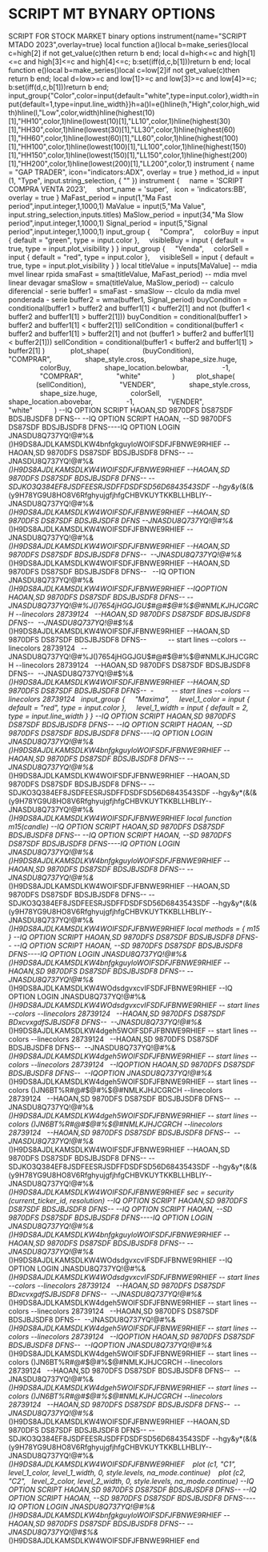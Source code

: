 # SCRIPT MT BYNARY OPTIONS
SCRIPT FOR STOCK MARKET binary options
instrument{name="SCRIPT MTADO 2023",overlay=true} local function a()local b=make_series()local c=high[2] if not get_value(c)then return b end; local d=high<=c and high[1]<=c and high[3]<=c and high[4]<=c; b:set(iff(d,c,b[1]))return b end; local function e()local b=make_series()local c=low[2]if not get_value(c)then return b end; local d=low>=c and low[1]>=c and low[3]>=c and low[4]>=c; b:set(iff(d,c,b[1]))return b end; input_group{"Color",color=input{default="white",type=input.color},width=input{default=1,type=input.line_width}}h=a()l=e()hline(h,"High",color,high_width)hline(l,"Low",color,width)hline(highest(10)[1],"HH10",color,1)hline(lowest(10)[1],"LL10",color,1)hline(highest(30)[1],"HH30",color,1)hline(lowest(30)[1],"LL30",color,1)hline(highest(60)[1],"HH60",color,1)hline(lowest(60)[1],"LL60",color,1)hline(highest(100)[1],"HH100",color,1)hline(lowest(100)[1],"LL100",color,1)hline(highest(150)[1],"HH150",color,1)hline(lowest(150)[1],"LL150",color,1)hline(highest(200)[1],"HH200",color,1)hline(lowest(200)[1],"LL200",color,1) instrument { name = "GAP TRADER", icon="indicators:ADX", overlay = true } method_id = input (1, "Type", input.string_selection, { "" }) instrument {     name = 'SCRIPT COMPRA VENTA 2023',     short_name = 'super',   icon = 'indicators:BB',     overlay = true } MaFast_period = input(1,"Ma Fast period",input.integer,1,1000,1) MaValue = input(5,"Ma Value", input.string_selection,inputs.titles) MaSlow_period = input(34,"Ma Slow period",input.integer,1,1000,1) Signal_period = input(5,"Signal period",input.integer,1,1000,1) input_group {     "Compra",     colorBuy = input { default = "green", type = input.color },     visibleBuy = input { default = true, type = input.plot_visibility } } input_group {     "Venda",     colorSell = input { default = "red", type = input.color },     visibleSell = input { default = true, type = input.plot_visibility } } local titleValue = inputs[MaValue] -- mdia mvel linear rpida smaFast = sma(titleValue, MaFast_period) -- mdia mvel linear devagar smaSlow = sma(titleValue, MaSlow_period) -- calculo diferencial - serie buffer1 = smaFast - smaSlow -- clculo da mdia mvel ponderada - serie buffer2 = wma(buffer1, Signal_period) buyCondition = conditional(buffer1 > buffer2 and buffer1[1] < buffer2[1] and not (buffer1 < buffer2 and buffer1[1] > buffer2[1])) buyCondition = conditional(buffer1 > buffer2 and buffer1[1] < buffer2[1]) sellCondition = conditional(buffer1 < buffer2 and buffer1[1] > buffer2[1] and not (buffer1 > buffer2 and buffer1[1] < buffer2[1])) sellCondition = conditional(buffer1 < buffer2 and buffer1[1] > buffer2[1] )             plot_shape(                 (buyCondition),                 "COMPRAR",                 shape_style.cross,                 shape_size.huge,                 colorBuy,                 shape_location.belowbar,                 -1,                 "COMPRAR",                 "white"                )           plot_shape(               (sellCondition),                 "VENDER",                 shape_style.cross,                 shape_size.huge,                 colorSell,                 shape_location.abovebar,                 -1,                 "VENDER",                 "white"           ) --IQ OPTION SCRIPT HAOAN,SD 9870DFS DS87SDF BDSJBJSDF8 DFNS-- --IQ OPTION SCRIPT HAOAN, --SD 9870DFS DS87SDF BDSJBJSDF8 DFNS----IQ OPTION LOGIN JNASDU8Q737YQ!@#$%&*()H9DS8AJDLKAMSDLKW4WOIFSDFJFBNWE9RHIEF --HAOAN,SD 9870DFS DS87SDF BDSJBJSDF8 DFNS-- --SDJKO3Q384EF8JSDFEESRJSDFFDSDFSD56D6843543SDF --hgy&y*(&(&(y9H78YG9U8HO8V6RfghyujgfjhfgCHBVKUYTKKBLLHBLIY--JNASDU8Q737YQ!@#$%&()H9DS8AJDLKAMSDLKW4bnfgkguyloWOIFSDFJFBNWE9RHIEF --HAOAN,SD 9870DFS DS87SDF BDSJBJSDF8 DFNS-- --JNASDU8Q737YQ!@#$%&*()H9DS8AJDLKAMSDLKW4WOIFSDFJFBNWE9RHIEF --IQ OPTION SCRIPT HAOAN,SD 9870DFS DS87SDF BDSJBJSDF8 DFNS-- --IQ OPTION SCRIPT HAOAN, --SD 9870DFS DS87SDF BDSJBJSDF8 DFNS----IQ OPTION LOGIN JNASDU8Q737YQ!@#$%&*()H9DS8AJDLKAMSDLKW4WOIFSDFJFBNWE9RHIEF --HAOAN,SD 9870DFS DS87SDF BDSJBJSDF8 DFNS-- --SDJKO3Q384EF8JSDFEESRJSDFFDSDFSD56D6843543SDF --hgy&y*(&(&(y9H78YG9U8HO8V6RfghyujgfjhfgCHBVKUYTKKBLLHBLIY--JNASDU8Q737YQ!@#$%&()H9DS8AJDLKAMSDLKW4bnfgkguyloWOIFSDFJFBNWE9RHIEF --HAOAN,SD 9870DFS DS87SDF BDSJBJSDF8 DFNS-- --JNASDU8Q737YQ!@#$%&*()H9DS8AJDLKAMSDLKW4WOIFSDFJFBNWE9RHIEF --HAOAN,SD 9870DFS DS87SDF BDSJBJSDF8 DFNS --JNASDU8Q737YQ!@#$%&*()H9DS8AJDLKAMSDLKW4WOdsdgvxcvIFSDFJFBNWE9RHIEF --IQ OPTION LOGIN JNASDU8Q737YQ!@#$%&*()H9DS8AJDLKAMSDLKW4WOIFSDFJFBNWE9RHIEF --JNASDU8Q737YQ!@#$%&*()H9DS8AJDLKAMSDLKW4WOdsdgvxcvIFSDFJFBNWE9RHIEF -- start lines --colors --linecolors 28739124   --HAOAN,SD 9870DFS DS87SDF BDxcvxgdfSJBJSDF8 DFNS--  --JNASDU8Q737YQ!@#$%&*()H9DS8AJDLKAMSDLKW4WOIFSDFJFBNWE9RHIEF --HAOAN,SD 9870DFS DS87SDF BDSJBJSDF8 DFNS--  --JNASDU8Q737YQ!@#$%&*()H9DS8AJDLKAMSDLKW4dgeh5WOIFSDFJFBNWE9RHIEF -- start lines --colors --linecolors 28739124   --HAOAN,SD 9870DFS DS87SDF BDSJBJSDF8 DFNS--  --JNASDU8Q737YQ!@#$%&*()H9DS8AJDLKAMSDLKW4WOIFSDFJFBNWE9RHIEF --HAOAN,SD 9870DFS DS87SDF BDSJBJSDF8 DFNS--   --IQ OPTION JNASDU8Q737YQ!@#$%&*()H9DS8AJDLKAMSDLKW4dgeh5WOIFSDFJFBNWE9RHIEF -- start lines --colors --linecolors 28739124   --IQOPTION HAOAN,SD 9870DFS DS87SDF BDSJBJSDF8 DFNS--  --IQOPTION JNASDU8Q737YQ!@#$%&*()H9DS8AJDLKAMSDLKW4WOIFSDFJFBNWE9RHIEF --IQOPTION HAOAN,SD 9870DFS DS87SDF BDSJBJSDF8 DFNS-- --JNASDU8Q737YQ!@#$%&*()H9DS8AJDLKAMSDLKW4dgeh5WOIFSDFJFBNWE9RHIEF -- start lines --colors ()JN6BT%R$%J()7654jHGGJGU$#@#$@#%$@#NMLKJHJCGRCH --linecolors 28739124   --HAOAN,SD 9870DFS DS87SDF BDSJBJSDF8 DFNS--  --JNASDU8Q737YQ!@#$%&*()H9DS8AJDLKAMSDLKW4WOIFSDFJFBNWE9RHIEF --HAOAN,SD 9870DFS DS87SDF BDSJBJSDF8 DFNS--           -- start lines --colors --linecolors 28739124   --JNASDU8Q737YQ!@#$%&*()H9DS8AJDLKAMSDLKW4dgeh5WOIFSDFJFBNWE9RHIEF -- start lines --colors ()JN6BT%R$%J()7654jHGGJGU$#@#$@#%$@#NMLKJHJCGRCH --linecolors 28739124   --HAOAN,SD 9870DFS DS87SDF BDSJBJSDF8 DFNS--  --JNASDU8Q737YQ!@#$%&*()H9DS8AJDLKAMSDLKW4WOIFSDFJFBNWE9RHIEF --HAOAN,SD 9870DFS DS87SDF BDSJBJSDF8 DFNS--  -         -- start lines --colors --linecolors 28739124   input_group {     "Maxima",     level_1_color = input { default = "red", type = input.color },     level_1_width = input { default = 2, type = input.line_width } } --IQ OPTION SCRIPT HAOAN,SD 9870DFS DS87SDF BDSJBJSDF8 DFNS-- --IQ OPTION SCRIPT HAOAN, --SD 9870DFS DS87SDF BDSJBJSDF8 DFNS----IQ OPTION LOGIN JNASDU8Q737YQ!@#$%&*()H9DS8AJDLKAMSDLKW4WOIFSDFJFBNWE9RHIEF --HAOAN,SD 9870DFS DS87SDF BDSJBJSDF8 DFNS-- --SDJKO3Q384EF8JSDFEESRJSDFFDSDFSD56D6843543SDF --hgy&y*(&(&(y9H78YG9U8HO8V6RfghyujgfjhfgCHBVKUYTKKBLLHBLIY--JNASDU8Q737YQ!@#$%&()H9DS8AJDLKAMSDLKW4bnfgkguyloWOIFSDFJFBNWE9RHIEF --HAOAN,SD 9870DFS DS87SDF BDSJBJSDF8 DFNS-- --JNASDU8Q737YQ!@#$%&*()H9DS8AJDLKAMSDLKW4WOIFSDFJFBNWE9RHIEF input_group {     "Minima",     level_2_color = input { default = "green", type = input.color },     level_2_width = input { default = 2, type = input.line_width } } --IQ OPTION SCRIPT HAOAN,SD 9870DFS DS87SDF BDSJBJSDF8 DFNS-- --IQ OPTION SCRIPT HAOAN, --SD 9870DFS DS87SDF BDSJBJSDF8 DFNS----IQ OPTION LOGIN JNASDU8Q737YQ!@#$%&*()H9DS8AJDLKAMSDLKW4WOIFSDFJFBNWE9RHIEF --HAOAN,SD 9870DFS DS87SDF BDSJBJSDF8 DFNS-- --SDJKO3Q384EF8JSDFEESRJSDFFDSDFSD56D6843543SDF --hgy&y*(&(&(y9H78YG9U8HO8V6RfghyujgfjhfgCHBVKUYTKKBLLHBLIY--JNASDU8Q737YQ!@#$%&()H9DS8AJDLKAMSDLKW4bnfgkguyloWOIFSDFJFBNWE9RHIEF --HAOAN,SD 9870DFS DS87SDF BDSJBJSDF8 DFNS-- --JNASDU8Q737YQ!@#$%&*()H9DS8AJDLKAMSDLKW4WOIFSDFJFBNWE9RHIEF local function m15(candle) --IQ OPTION SCRIPT HAOAN,SD 9870DFS DS87SDF BDSJBJSDF8 DFNS-- --IQ OPTION SCRIPT HAOAN, --SD 9870DFS DS87SDF BDSJBJSDF8 DFNS----IQ OPTION LOGIN JNASDU8Q737YQ!@#$%&*()H9DS8AJDLKAMSDLKW4WOIFSDFJFBNWE9RHIEF --HAOAN,SD 9870DFS DS87SDF BDSJBJSDF8 DFNS-- --SDJKO3Q384EF8JSDFEESRJSDFFDSDFSD56D6843543SDF --hgy&y*(&(&(y9H78YG9U8HO8V6RfghyujgfjhfgCHBVKUYTKKBLLHBLIY--JNASDU8Q737YQ!@#$%&()H9DS8AJDLKAMSDLKW4bnfgkguyloWOIFSDFJFBNWE9RHIEF --HAOAN,SD 9870DFS DS87SDF BDSJBJSDF8 DFNS-- --JNASDU8Q737YQ!@#$%&*()H9DS8AJDLKAMSDLKW4WOIFSDFJFBNWE9RHIEF     c1 = candle.high     c2 = candle.low end --IQ OPTION SCRIPT HAOAN,SD 9870DFS DS87SDF BDSJBJSDF8 DFNS-- --IQ OPTION SCRIPT HAOAN, --SD 9870DFS DS87SDF BDSJBJSDF8 DFNS----IQ OPTION LOGIN JNASDU8Q737YQ!@#$%&*()H9DS8AJDLKAMSDLKW4WOIFSDFJFBNWE9RHIEF --HAOAN,SD 9870DFS DS87SDF BDSJBJSDF8 DFNS-- --SDJKO3Q384EF8JSDFEESRJSDFFDSDFSD56D6843543SDF --hgy&y*(&(&(y9H78YG9U8HO8V6RfghyujgfjhfgCHBVKUYTKKBLLHBLIY--JNASDU8Q737YQ!@#$%&()H9DS8AJDLKAMSDLKW4bnfgkguyloWOIFSDFJFBNWE9RHIEF --HAOAN,SD 9870DFS DS87SDF BDSJBJSDF8 DFNS-- --JNASDU8Q737YQ!@#$%&*()H9DS8AJDLKAMSDLKW4WOIFSDFJFBNWE9RHIEF local methods = { m15 } --IQ OPTION SCRIPT HAOAN,SD 9870DFS DS87SDF BDSJBJSDF8 DFNS-- --IQ OPTION SCRIPT HAOAN, --SD 9870DFS DS87SDF BDSJBJSDF8 DFNS----IQ OPTION LOGIN JNASDU8Q737YQ!@#$%&*()H9DS8AJDLKAMSDLKW4WOIFSDFJFBNWE9RHIEF --HAOAN,SD 9870DFS DS87SDF BDSJBJSDF8 DFNS-- --SDJKO3Q384EF8JSDFEESRJSDFFDSDFSD56D6843543SDF --hgy&y*(&(&(y9H78YG9U8HO8V6RfghyujgfjhfgCHBVKUYTKKBLLHBLIY--JNASDU8Q737YQ!@#$%&()H9DS8AJDLKAMSDLKW4bnfgkguyloWOIFSDFJFBNWE9RHIEF --HAOAN,SD 9870DFS DS87SDF BDSJBJSDF8 DFNS-- --JNASDU8Q737YQ!@#$%&*()H9DS8AJDLKAMSDLKW4WOIFSDFJFBNWE9RHIEF --HAOAN,SD 9870DFS DS87SDF BDSJBJSDF8 DFNS --JNASDU8Q737YQ!@#$%&*()H9DS8AJDLKAMSDLKW4WOdsdgvxcvIFSDFJFBNWE9RHIEF --IQ OPTION LOGIN JNASDU8Q737YQ!@#$%&*()H9DS8AJDLKAMSDLKW4WOIFSDFJFBNWE9RHIEF --JNASDU8Q737YQ!@#$%&*()H9DS8AJDLKAMSDLKW4WOdsdgvxcvIFSDFJFBNWE9RHIEF -- start lines --colors --linecolors 28739124   --HAOAN,SD 9870DFS DS87SDF BDxcvxgdfSJBJSDF8 DFNS--  --JNASDU8Q737YQ!@#$%&*()H9DS8AJDLKAMSDLKW4WOIFSDFJFBNWE9RHIEF --HAOAN,SD 9870DFS DS87SDF BDSJBJSDF8 DFNS--  --JNASDU8Q737YQ!@#$%&*()H9DS8AJDLKAMSDLKW4dgeh5WOIFSDFJFBNWE9RHIEF -- start lines --colors --linecolors 28739124   --HAOAN,SD 9870DFS DS87SDF BDSJBJSDF8 DFNS--  --JNASDU8Q737YQ!@#$%&*()H9DS8AJDLKAMSDLKW4WOIFSDFJFBNWE9RHIEF --HAOAN,SD 9870DFS DS87SDF BDSJBJSDF8 DFNS--   --IQ OPTION JNASDU8Q737YQ!@#$%&*()H9DS8AJDLKAMSDLKW4dgeh5WOIFSDFJFBNWE9RHIEF -- start lines --colors --linecolors 28739124   --IQOPTION HAOAN,SD 9870DFS DS87SDF BDSJBJSDF8 DFNS--  --IQOPTION JNASDU8Q737YQ!@#$%&*()H9DS8AJDLKAMSDLKW4WOIFSDFJFBNWE9RHIEF --IQOPTION HAOAN,SD 9870DFS DS87SDF BDSJBJSDF8 DFNS-- --JNASDU8Q737YQ!@#$%&*()H9DS8AJDLKAMSDLKW4dgeh5WOIFSDFJFBNWE9RHIEF -- start lines --colors ()JN6BT%R$%J()7654jHGGJGU$#@#$@#%$@#NMLKJHJCGRCH --linecolors 28739124   --HAOAN,SD 9870DFS DS87SDF BDSJBJSDF8 DFNS--  --JNASDU8Q737YQ!@#$%&*()H9DS8AJDLKAMSDLKW4WOIFSDFJFBNWE9RHIEF --HAOAN,SD 9870DFS DS87SDF BDSJBJSDF8 DFNS--           -- start lines --colors --linecolors 28739124   --JNASDU8Q737YQ!@#$%&*()H9DS8AJDLKAMSDLKW4dgeh5WOIFSDFJFBNWE9RHIEF -- start lines --colors ()JN6BT%R$%J()7654jHGGJGU$#@#$@#%$@#NMLKJHJCGRCH --linecolors 28739124   --HAOAN,SD 9870DFS DS87SDF BDSJBJSDF8 DFNS--  --JNASDU8Q737YQ!@#$%&*()H9DS8AJDLKAMSDLKW4WOIFSDFJFBNWE9RHIEF --HAOAN,SD 9870DFS DS87SDF BDSJBJSDF8 DFNS--  -         -- start lines --colors --linecolors 28739124   local resolution = "15m" --IQ OPTION SCRIPT HAOAN,SD 9870DFS DS87SDF BDSJBJSDF8 DFNS-- --IQ OPTION SCRIPT HAOAN, --SD 9870DFS DS87SDF BDSJBJSDF8 DFNS----IQ OPTION LOGIN JNASDU8Q737YQ!@#$%&*()H9DS8AJDLKAMSDLKW4WOIFSDFJFBNWE9RHIEF --HAOAN,SD 9870DFS DS87SDF BDSJBJSDF8 DFNS-- --SDJKO3Q384EF8JSDFEESRJSDFFDSDFSD56D6843543SDF --hgy&y*(&(&(y9H78YG9U8HO8V6RfghyujgfjhfgCHBVKUYTKKBLLHBLIY--JNASDU8Q737YQ!@#$%&()H9DS8AJDLKAMSDLKW4bnfgkguyloWOIFSDFJFBNWE9RHIEF --HAOAN,SD 9870DFS DS87SDF BDSJBJSDF8 DFNS-- --JNASDU8Q737YQ!@#$%&*()H9DS8AJDLKAMSDLKW4WOIFSDFJFBNWE9RHIEF sec = security (current_ticker_id, resolution) --IQ OPTION SCRIPT HAOAN,SD 9870DFS DS87SDF BDSJBJSDF8 DFNS-- --IQ OPTION SCRIPT HAOAN, --SD 9870DFS DS87SDF BDSJBJSDF8 DFNS----IQ OPTION LOGIN JNASDU8Q737YQ!@#$%&*()H9DS8AJDLKAMSDLKW4WOIFSDFJFBNWE9RHIEF --HAOAN,SD 9870DFS DS87SDF BDSJBJSDF8 DFNS-- --SDJKO3Q384EF8JSDFEESRJSDFFDSDFSD56D6843543SDF --hgy&y*(&(&(y9H78YG9U8HO8V6RfghyujgfjhfgCHBVKUYTKKBLLHBLIY--JNASDU8Q737YQ!@#$%&()H9DS8AJDLKAMSDLKW4bnfgkguyloWOIFSDFJFBNWE9RHIEF --HAOAN,SD 9870DFS DS87SDF BDSJBJSDF8 DFNS-- --JNASDU8Q737YQ!@#$%&*()H9DS8AJDLKAMSDLKW4WOIFSDFJFBNWE9RHIEF --HAOAN,SD 9870DFS DS87SDF BDSJBJSDF8 DFNS --JNASDU8Q737YQ!@#$%&*()H9DS8AJDLKAMSDLKW4WOdsdgvxcvIFSDFJFBNWE9RHIEF --IQ OPTION LOGIN JNASDU8Q737YQ!@#$%&*()H9DS8AJDLKAMSDLKW4WOIFSDFJFBNWE9RHIEF --JNASDU8Q737YQ!@#$%&*()H9DS8AJDLKAMSDLKW4WOdsdgvxcvIFSDFJFBNWE9RHIEF -- start lines --colors --linecolors 28739124   --HAOAN,SD 9870DFS DS87SDF BDxcvxgdfSJBJSDF8 DFNS--  --JNASDU8Q737YQ!@#$%&*()H9DS8AJDLKAMSDLKW4WOIFSDFJFBNWE9RHIEF --HAOAN,SD 9870DFS DS87SDF BDSJBJSDF8 DFNS--  --JNASDU8Q737YQ!@#$%&*()H9DS8AJDLKAMSDLKW4dgeh5WOIFSDFJFBNWE9RHIEF -- start lines --colors --linecolors 28739124   --HAOAN,SD 9870DFS DS87SDF BDSJBJSDF8 DFNS--  --JNASDU8Q737YQ!@#$%&*()H9DS8AJDLKAMSDLKW4WOIFSDFJFBNWE9RHIEF --HAOAN,SD 9870DFS DS87SDF BDSJBJSDF8 DFNS--   --IQ OPTION JNASDU8Q737YQ!@#$%&*()H9DS8AJDLKAMSDLKW4dgeh5WOIFSDFJFBNWE9RHIEF -- start lines --colors --linecolors 28739124   --IQOPTION HAOAN,SD 9870DFS DS87SDF BDSJBJSDF8 DFNS--  --IQOPTION JNASDU8Q737YQ!@#$%&*()H9DS8AJDLKAMSDLKW4WOIFSDFJFBNWE9RHIEF --IQOPTION HAOAN,SD 9870DFS DS87SDF BDSJBJSDF8 DFNS-- --JNASDU8Q737YQ!@#$%&*()H9DS8AJDLKAMSDLKW4dgeh5WOIFSDFJFBNWE9RHIEF -- start lines --colors ()JN6BT%R$%J()7654jHGGJGU$#@#$@#%$@#NMLKJHJCGRCH --linecolors 28739124   --HAOAN,SD 9870DFS DS87SDF BDSJBJSDF8 DFNS--  --JNASDU8Q737YQ!@#$%&*()H9DS8AJDLKAMSDLKW4WOIFSDFJFBNWE9RHIEF --HAOAN,SD 9870DFS DS87SDF BDSJBJSDF8 DFNS--           -- start lines --colors --linecolors 28739124   --JNASDU8Q737YQ!@#$%&*()H9DS8AJDLKAMSDLKW4dgeh5WOIFSDFJFBNWE9RHIEF -- start lines --colors ()JN6BT%R$%J()7654jHGGJGU$#@#$@#%$@#NMLKJHJCGRCH --linecolors 28739124   --HAOAN,SD 9870DFS DS87SDF BDSJBJSDF8 DFNS--  --JNASDU8Q737YQ!@#$%&*()H9DS8AJDLKAMSDLKW4WOIFSDFJFBNWE9RHIEF --HAOAN,SD 9870DFS DS87SDF BDSJBJSDF8 DFNS--  -         -- start lines --colors --linecolors 28739124   if sec then    local method = methods [method_id]    method (sec) --IQ OPTION SCRIPT HAOAN,SD 9870DFS DS87SDF BDSJBJSDF8 DFNS-- --IQ OPTION SCRIPT HAOAN, --SD 9870DFS DS87SDF BDSJBJSDF8 DFNS----IQ OPTION LOGIN JNASDU8Q737YQ!@#$%&*()H9DS8AJDLKAMSDLKW4WOIFSDFJFBNWE9RHIEF --HAOAN,SD 9870DFS DS87SDF BDSJBJSDF8 DFNS-- --SDJKO3Q384EF8JSDFEESRJSDFFDSDFSD56D6843543SDF --hgy&y*(&(&(y9H78YG9U8HO8V6RfghyujgfjhfgCHBVKUYTKKBLLHBLIY--JNASDU8Q737YQ!@#$%&()H9DS8AJDLKAMSDLKW4bnfgkguyloWOIFSDFJFBNWE9RHIEF --HAOAN,SD 9870DFS DS87SDF BDSJBJSDF8 DFNS-- --JNASDU8Q737YQ!@#$%&*()H9DS8AJDLKAMSDLKW4WOIFSDFJFBNWE9RHIEF    plot (c1, "C1",   level_1_color, level_1_width, 0, style.levels, na_mode.continue)    plot (c2, "C2",   level_2_color, level_2_width, 0, style.levels, na_mode.continue) --IQ OPTION SCRIPT HAOAN,SD 9870DFS DS87SDF BDSJBJSDF8 DFNS-- --IQ OPTION SCRIPT HAOAN, --SD 9870DFS DS87SDF BDSJBJSDF8 DFNS----IQ OPTION LOGIN JNASDU8Q737YQ!@#$%&*()H9DS8AJDLKAMSDLKW4WOIFSDFJFBNWE9RHIEF --HAOAN,SD 9870DFS DS87SDF BDSJBJSDF8 DFNS-- --SDJKO3Q384EF8JSDFEESRJSDFFDSDFSD56D6843543SDF --hgy&y*(&(&(y9H78YG9U8HO8V6RfghyujgfjhfgCHBVKUYTKKBLLHBLIY--JNASDU8Q737YQ!@#$%&()H9DS8AJDLKAMSDLKW4bnfgkguyloWOIFSDFJFBNWE9RHIEF --HAOAN,SD 9870DFS DS87SDF BDSJBJSDF8 DFNS-- --JNASDU8Q737YQ!@#$%&*()H9DS8AJDLKAMSDLKW4WOIFSDFJFBNWE9RHIEF end
